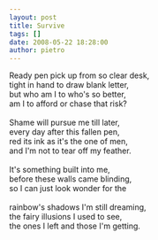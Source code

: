 ```yaml
---
layout: post
title: Survive
tags: []
date: 2008-05-22 18:28:00
author: pietro
---
```

Ready pen pick up from so clear desk,<br/>tight in hand to draw blank letter,<br/>but who am I to who's so better,<br/>am I to afford or chase that risk?<br/><br/>Shame will pursue me till later,<br/>every day after this fallen pen,<br/>red its ink as it's the one of men,<br/>and I'm not to tear off my feather.<br/><br/>It's something built into me,<br/>before these walls came blinding,<br/>so I can just look wonder for the<br/><br/>rainbow's shadows I'm still dreaming,<br/>the fairy illusions I used to see,<br/>the ones I left and those I'm getting.
